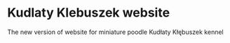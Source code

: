 # Kudlaty Klebuszek website
The new version of website for miniature poodle Kudłaty Kłębuszek kennel
